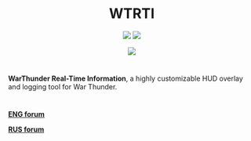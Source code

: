 <h1 align="center">WTRTI</h1>

<p align="center">
<a href="https://github.com/MeSoftHorny/WTRTI/releases" alt="Downloads">
        <img src="https://img.shields.io/github/downloads/MeSoftHorny/WTRTI/total?style=for-the-badge" /></a>

<a href="https://github.com/MeSoftHorny/WTRTI/releases/latest" alt="Latest release">
        <img src="https://img.shields.io/github/v/release/MeSoftHorny/WTRTI?style=for-the-badge" /></a>
</p>
<p align="center">
<a href="https://www.patreon.com/wtrti" alt="Support">
        <img src="https://img.shields.io/badge/Patreon-Support_-red?style=for-the-badge&logo=patreon" /></a>
          
</p>
<h1 align="center"></h1>

**WarThunder Real-Time Information**, a highly customizable HUD overlay and logging tool for War Thunder.

<h1 align="center"></h1>

**[ENG forum](https://forum.warthunder.com/index.php?/topic/483838-warthunder-real-time-information)**

**[RUS forum](https://forum.warthunder.ru/index.php?/topic/279736-wtrti-otobrazhenie-informatsii-o-samolete-cherez-rtss)**

